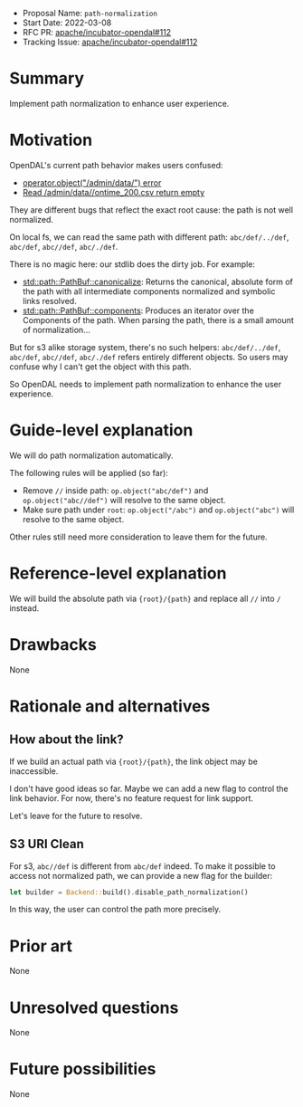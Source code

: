 - Proposal Name: `path-normalization`
- Start Date: 2022-03-08
- RFC PR: [apache/incubator-opendal#112](https://github.com/apache/incubator-opendal/pull/112)
- Tracking Issue: [apache/incubator-opendal#112](https://github.com/apache/incubator-opendal/issues/112)

# Summary

Implement path normalization to enhance user experience.

# Motivation

OpenDAL's current path behavior makes users confused:

- [operator.object("/admin/data/") error](https://github.com/apache/incubator-opendal/issues/107)
- [Read /admin/data//ontime_200.csv return empty](https://github.com/apache/incubator-opendal/issues/109)

They are different bugs that reflect the exact root cause: the path is not well normalized.

On local fs, we can read the same path with different path: `abc/def/../def`, `abc/def`, `abc//def`, `abc/./def`.

There is no magic here: our stdlib does the dirty job. For example:

- [std::path::PathBuf::canonicalize](https://doc.rust-lang.org/std/path/struct.PathBuf.html#method.canonicalize): Returns the canonical, absolute form of the path with all intermediate components normalized and symbolic links resolved.
- [std::path::PathBuf::components](https://doc.rust-lang.org/std/path/struct.PathBuf.html#method.components): Produces an iterator over the Components of the path. When parsing the path, there is a small amount of normalization...

But for s3 alike storage system, there's no such helpers: `abc/def/../def`, `abc/def`, `abc//def`, `abc/./def` refers entirely different objects. So users may confuse why I can't get the object with this path.

So OpenDAL needs to implement path normalization to enhance the user experience.

# Guide-level explanation

We will do path normalization automatically.

The following rules will be applied (so far):

- Remove `//` inside path: `op.object("abc/def")` and `op.object("abc//def")` will resolve to the same object.
- Make sure path under `root`: `op.object("/abc")` and `op.object("abc")` will resolve to the same object.

Other rules still need more consideration to leave them for the future.

# Reference-level explanation

We will build the absolute path via `{root}/{path}` and replace all `//` into `/` instead.

# Drawbacks

None

# Rationale and alternatives

## How about the link?

If we build an actual path via `{root}/{path}`, the link object may be inaccessible.

I don't have good ideas so far. Maybe we can add a new flag to control the link behavior. For now, there's no feature request for link support.

Let's leave for the future to resolve.

## S3 URI Clean

For s3, `abc//def` is different from `abc/def` indeed. To make it possible to access not normalized path, we can provide a new flag for the builder:

```rust
let builder = Backend::build().disable_path_normalization()
```

In this way, the user can control the path more precisely.

# Prior art

None

# Unresolved questions

None

# Future possibilities

None
